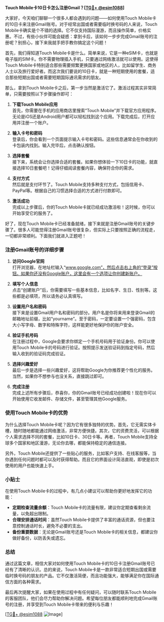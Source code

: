 **Touch Mobile卡10日卡怎么注册Gmail？[[TG💪+ @esim1088](https://t.me/s/esim1088)]**

大家好，今天咱们聊聊一个很多人都会遇到的问题——如何使用Touch Mobile卡的10日卡来注册Gmail账号。对于经常出国或者需要临时换号码的人来说，Touch Mobile卡确实是个不错的选择。它不仅支持国际漫游，而且操作简单，价格实惠。不过，有些小伙伴可能会疑惑：拿到卡后，该如何一步步完成Gmail账号的注册呢？别担心，接下来我就手把手教你搞定这个问题！

首先，我们得知道Touch Mobile卡是什么。简单来说，它是一种eSIM卡，也就是电子版的SIM卡。你不需要物理插入手机，只要通过网络激活就可以使用。这使得Touch Mobile卡特别适合那些需要频繁更换国家或地区的人，比如留学生、商务人士以及旅行爱好者。而这次我们要说的10日卡，就是一种短期使用的套餐，适合那些短期出国或者需要短期国际通讯需求的朋友。

那么，拿到Touch Mobile卡之后，第一步当然是激活它了。激活过程其实非常简单，只需要按照以下步骤操作即可：

1. **下载Touch Mobile应用**  
   首先，你需要在手机的应用商店里搜索“Touch Mobile”并下载官方应用程序。无论是iOS还是Android用户都可以轻松找到这个应用。下载完成后，打开应用并注册一个账户。

2. **输入卡号和密码**  
   登录后，你会看到一个页面提示输入卡号和密码。这些信息通常会在你收到的卡包装内找到。输入完毕后，点击确认按钮。

3. **选择套餐**  
   接下来，系统会让你选择合适的套餐。如果你想体验一下10日卡的功能，就直接选择10日套餐吧！记得仔细阅读套餐内容，确保符合你的需求。

4. **支付方式**  
   然后就是支付环节了。Touch Mobile支持多种支付方式，包括信用卡、PayPal等。根据自己的习惯选择合适的方式进行付款即可。

5. **激活成功**  
   完成以上步骤后，你的Touch Mobile卡就已经成功激活啦！这时候，你可以开始享受它的服务了。

好了，现在Touch Mobile卡已经准备就绪，接下来就是注册Gmail账号的关键步骤了。很多人可能觉得注册Gmail账号很复杂，但实际上只要按照正确的流程走，一切都非常顺利。下面我们就进入正题吧！

### 注册Gmail账号的详细步骤

1. **访问Google官网**  
   打开浏览器，在地址栏输入“www.google.com”，然后点击右上角的“登录”按钮。如果你还没有Google账户，这里会有一个选项让你创建新账户。

2. **填写个人信息**  
   点击“创建账户”后，你需要填写一些基本信息，比如名字、生日、性别等。这些都是必填项，所以请务必认真填写。

3. **设置用户名和密码**  
   接下来是设置Gmail用户名和密码的部分。用户名是你将来用来登录Gmail的邮箱地址前缀，比如“yourname”。至于密码，一定要设置一个强密码，包含大小写字母、数字和特殊字符，这样能更好地保护你的账户安全。

4. **验证手机号码**  
   在注册过程中，Google会要求你绑定一个手机号码用于验证身份。你可以使用Touch Mobile卡的号码进行验证。按照提示发送验证码到指定号码，然后输入收到的验证码完成验证。

5. **选择兴趣爱好**  
   最后一步是选择一些兴趣爱好，这将帮助Google为你推荐更个性化的服务。当然，如果你不想参与也没关系，直接跳过即可。

6. **完成注册**  
   完成上述所有步骤后，恭喜你，你的Gmail账号已经成功创建啦！现在你可以开始使用它收发邮件、存储文件，甚至管理其他Google服务。

### 使用Touch Mobile卡的优势

为什么选择Touch Mobile卡呢？因为它有很多独特的优势。首先，它无需实体卡槽，随时随地都能通过网络激活，非常方便快捷。其次，它的资费灵活，可以根据个人需求选择不同的套餐，比如10日卡、30日卡等。再者，Touch Mobile支持全球多个国家和地区漫游，无论你去哪，都能保持稳定的通信连接。

另外，Touch Mobile还提供了一些贴心的服务，比如客户支持、在线客服等，当你遇到任何问题时都可以及时获得帮助。而且它的界面设计简洁直观，即使是初次使用的用户也能快速上手。

### 小贴士

在使用Touch Mobile卡的过程中，有几点小建议可以帮助你更好地发挥它的功能：

- **定期检查流量余额**：Touch Mobile卡的流量有限，建议你定期查看剩余流量，以免超出限制。
- **合理安排通话时间**：虽然Touch Mobile卡提供了丰富的通话资源，但也要注意控制通话时长，避免不必要的支出。
- **备份重要数据**：无论是Gmail账号还是Touch Mobile卡的相关信息，都建议你做好备份，以防丢失或遗忘。

### 总结

通过这篇文章，相信大家对如何使用Touch Mobile卡的10日卡注册Gmail账号已经有了清晰的认识。总的来说，Touch Mobile卡是一款非常适合短期出国或需要临时换号码的朋友的产品。它不仅激活简便，而且功能强大，能够满足你在国际通信方面的各种需求。

最后再次提醒大家，如果在使用过程中有任何疑问，可以随时联系Touch Mobile的客服团队，他们会尽力帮助你解决问题。希望每位朋友都能顺利地完成Gmail账号的注册，并享受到Touch Mobile卡带来的便利与乐趣！

[[TG💪+ @esim1088](https://t.me/s/esim1088) ![Image](https://i.postimg.cc/4NQfJmqS/Snipaste-2025-05-13-00-14-12.png)]